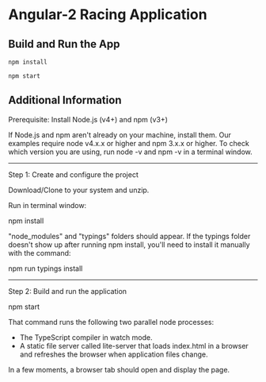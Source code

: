# Angular-2 Racing Application

## Build and Run the App

```
npm install

npm start
```


## Additional Information

Prerequisite: Install Node.js (v4+) and npm (v3+)

If Node.js and npm aren't already on your machine, install them. Our examples require node v4.x.x or higher and npm 3.x.x or higher. To check which version you are using, run node -v and npm -v in a terminal window.

-------------------------------------------------

Step 1: Create and configure the project

Download/Clone to your system and unzip.

Run in terminal window:

npm install

"node_modules" and "typings" folders should appear. If the typings folder doesn't show up after running npm install, you'll need to install it manually with the command:

npm run typings install

-------------------------------------------------

Step 2: Build and run the application

npm start

That command runs the following two parallel node processes:

  + The TypeScript compiler in watch mode.
  + A static file server called lite-server that loads index.html in a browser and refreshes the browser when application files change.

In a few moments, a browser tab should open and display the page.


